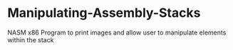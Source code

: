 # Manipulating-Assembly-Stacks
NASM x86 Program to print images and allow user to manipulate elements within the stack
